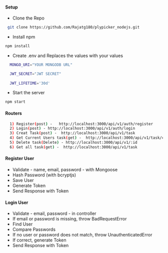 
#### Setup

- Clone the Repo
```bash
 git clone https://github.com/Rajatg180/plypicker_nodejs.git
```
- Install npm

```bash
npm install
```

- Create .env and Replaces the values with your values 

```bash
  MONGO_URI="YOUR MONGODB URL"

  JWT_SECRET="JWT SECRET"
  
  JWT_LIFETIME='30d'
```

- Start the server 
```bash
npm start
```

#### Routers

```bash
  1) Register(post) -   http://localhost:3000/api/v1/auth/register 
  2) Login(post) - http://localhost:3000/api/v1/auth/login
  3) Creat Task(post) -  http://localhost:3000/api/v1/task
  4) Get Current Users task(get) -  http://localhost:3000/api/v1/task/currentUserTask
  5) Delete task(Delete) - http://localhost:3000/api/v1/:id  
  6) Get all task(get) -  http://localhost:3000/api/v1/task
```

#### Register User

- Validate - name, email, password - with Mongoose
- Hash Password (with bcryptjs)
- Save User
- Generate Token
- Send Response with Token

#### Login User

- Validate - email, password - in controller
- If email or password is missing, throw BadRequestError
- Find User
- Compare Passwords
- If no user or password does not match, throw UnauthenticatedError
- If correct, generate Token
- Send Response with Token



